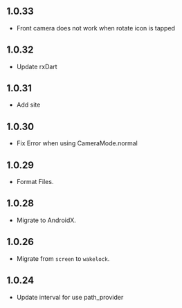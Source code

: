 ## 1.0.33
* Front camera does not work when rotate icon is tapped

## 1.0.32
* Update rxDart

## 1.0.31
* Add site

## 1.0.30
* Fix Error when using CameraMode.normal

## 1.0.29
* Format Files.

## 1.0.28 
* Migrate to AndroidX.

## 1.0.26

* Migrate from `screen` to `wakelock`.

## 1.0.24

* Update interval for use path_provider
